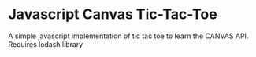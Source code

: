 # Javascript Canvas Tic-Tac-Toe

A simple javascript implementation of tic tac toe to learn the CANVAS API. Requires lodash library